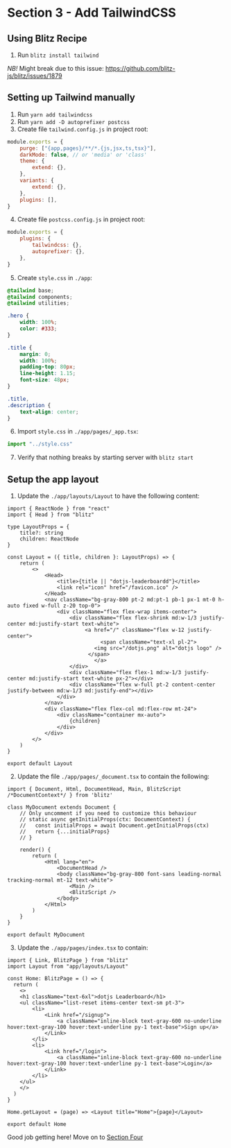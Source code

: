 # Section 3 - Add TailwindCSS
## Using Blitz Recipe
1) Run `blitz install tailwind`

*NB!* Might break due to this issue: https://github.com/blitz-js/blitz/issues/1879

## Setting up Tailwind manually
1) Run `yarn add tailwindcss`
2) Run `yarn add -D autoprefixer postcss`
3) Create file `tailwind.config.js` in project root:
```js
module.exports = {
	purge: ["{app,pages}/**/*.{js,jsx,ts,tsx}"],
	darkMode: false, // or 'media' or 'class'
	theme: {
		extend: {},
	},
	variants: {
		extend: {},
	},
	plugins: [],
}
```
4) Create file `postcss.config.js` in project root:
```js
module.exports = {
	plugins: {
		tailwindcss: {},
		autoprefixer: {},
	},
}
```
5) Create `style.css` in `./app`:
```css
@tailwind base;
@tailwind components;
@tailwind utilities;

.hero {
	width: 100%;
	color: #333;
}

.title {
	margin: 0;
	width: 100%;
	padding-top: 80px;
	line-height: 1.15;
	font-size: 48px;
}

.title,
.description {
	text-align: center;
}
```
6) Import `style.css` in `./app/pages/_app.tsx`:
```ts
import "../style.css"
```
7) Verify that nothing breaks by starting server with `blitz start`

## Setup the app layout
1) Update the `./app/layouts/Layout` to have the following content:
```tsx
import { ReactNode } from "react"
import { Head } from "blitz"

type LayoutProps = {
	title?: string
	children: ReactNode
}

const Layout = ({ title, children }: LayoutProps) => {
	return (
		<>
			<Head>
				<title>{title || "dotjs-leaderboardd"}</title>
				<link rel="icon" href="/favicon.ico" />
			</Head>
			<nav className="bg-gray-800 pt-2 md:pt-1 pb-1 px-1 mt-0 h-auto fixed w-full z-20 top-0">
				<div className="flex flex-wrap items-center">
					<div className="flex flex-shrink md:w-1/3 justify-center md:justify-start text-white">
						 <a href="/" className="flex w-12 justify-center">
						      <span className="text-xl pl-2">
							<img src="/dotjs.png" alt="dotjs logo" />
						  </span>
					    	</a>
					</div>
					<div className="flex flex-1 md:w-1/3 justify-center md:justify-start text-white px-2"></div>
					<div className="flex w-full pt-2 content-center justify-between md:w-1/3 md:justify-end"></div>
				</div>
			</nav>
			<div className="flex flex-col md:flex-row mt-24">
				<div className="container mx-auto">
					{children}
				</div>
			</div>
		</>
	)
}

export default Layout
```
2) Update the file `./app/pages/_document.tsx` to contain the following:
```tsx
import { Document, Html, DocumentHead, Main, BlitzScript /*DocumentContext*/ } from 'blitz'

class MyDocument extends Document {
	// Only uncomment if you need to customize this behaviour
	// static async getInitialProps(ctx: DocumentContext) {
	//   const initialProps = await Document.getInitialProps(ctx)
	//   return {...initialProps}
	// }

	render() {
		return (
			<Html lang="en">
				<DocumentHead />
				<body className="bg-gray-800 font-sans leading-normal tracking-normal mt-12 text-white">
					<Main />
					<BlitzScript />
				</body>
			</Html>
		)
	}
}

export default MyDocument

```
3) Update the `./app/pages/index.tsx` to contain: 
```tsx
import { Link, BlitzPage } from "blitz"
import Layout from "app/layouts/Layout"

const Home: BlitzPage = () => {
  return (
    <>
	<h1 className="text-6xl">dotjs Leaderboard</h1>
	<ul className="list-reset items-center text-sm pt-3">
		<li>
			<Link href="/signup">
				<a className="inline-block text-gray-600 no-underline hover:text-gray-100 hover:text-underline py-1 text-base">Sign up</a>
			</Link>
		</li>
		<li>
			<Link href="/login">
				<a className="inline-block text-gray-600 no-underline hover:text-gray-100 hover:text-underline py-1 text-base">Login</a>
			</Link>
		</li>
	</ul>
    </>
  )
}

Home.getLayout = (page) => <Layout title="Home">{page}</Layout>

export default Home
```
Good job getting here! Move on to [Section Four](../four)
